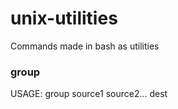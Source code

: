 # unix-utilities
Commands made in bash as utilities

### group
USAGE: group source1 source2... dest
